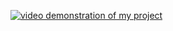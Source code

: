 [![video demonstration of my project](https://i.ibb.co/51MBsRD/Capture.png)](https://www.youtube.com/watch?v=HDCFT95Z4BY)
